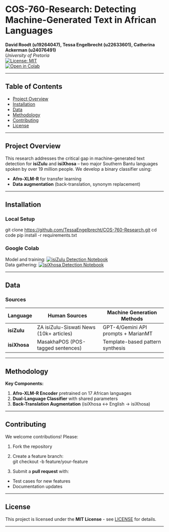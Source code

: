 # COS-760-Research: Detecting Machine-Generated Text in African Languages  
**David Roodt (u19264047), Tessa Engelbrecht (u22633601), Catherina Ackerman (u24076491)**  
*University of Pretoria*  
[![License: MIT](https://img.shields.io/badge/License-MIT-yellow.svg)](LICENSE)  
[![Open in Colab](https://colab.research.google.com/assets/colab-badge.svg)](https://colab.research.google.com/drive/1B9FMRyw1Krc6ac3YrS8t80GY-4IyEXd6?usp=sharing)

---

## Table of Contents  
- [Project Overview](#project-overview)  
- [Installation](#installation)  
- [Data](#data)  
- [Methodology](#methodology)   
- [Contributing](#contributing)  
- [License](#license)   

---

## Project Overview  
This research addresses the critical gap in machine-generated text detection for **isiZulu** and **isiXhosa** – two major Southern Bantu languages spoken by over 19 million people. We develop a binary classifier using:  

- **Afro-XLM-R** for transfer learning  
- **Data augmentation** (back-translation, synonym replacement) 

---

## Installation  
### Local Setup  
git clone https://github.com/TessaEngelbrecht/COS-760-Research.git
cd code
pip install -r requirements.txt

### Google Colab  
Model and training: [![isiZulu Detection Notebook](https://colab.research.google.com/assets/colab-badge.svg)](https://colab.research.google.com/drive/1B9FMRyw1Krc6ac3YrS8t80GY-4IyEXd6?usp=sharing)  
Data gathering: [![isiXhosa Detection Notebook](https://colab.research.google.com/assets/colab-badge.svg)](https://colab.research.google.com/drive/1HWsO7WWTqdEdBYGmZkKdYwK1uM9x2EM2?usp=sharing)

---

## Data  
### Sources  
| Language   | Human Sources                              | Machine Generation Methods              |
|------------|--------------------------------------------|------------------------------------------|
| **isiZulu** | ZA isiZulu-Siswati News (10k+ articles)    | GPT-4/Gemini API prompts + MarianMT      |
| **isiXhosa**| MasakhaPOS (POS-tagged sentences)         | Template-based pattern synthesis         |

---

## Methodology   

**Key Components:**  
1. **Afro-XLM-R Encoder** pretrained on 17 African languages  
2. **Dual-Language Classifier** with shared parameters  
3. **Back-Translation Augmentation** (isiXhosa ↔ English → isiXhosa)  
---

## Contributing  
We welcome contributions! Please:  
1. Fork the repository  
2. Create a feature branch:  
git checkout -b feature/your-feature

3. Submit a **pull request** with:  
- Test cases for new features  
- Documentation updates  

---

## License  
This project is licensed under the **MIT License** - see [LICENSE](LICENSE) for details.  

---

